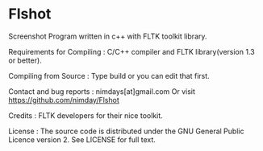# Flshot
Screenshot Program written in c++ with FLTK toolkit library.

Requirements for Compiling :
C/C++ compiler and FLTK library(version 1.3 or better).

Compiling from Source :
Type build or you can edit that first.

Contact and bug reports :
nimdays[at]gmail.com
Or visit 
https://github.com/nimday/Flshot

Credits :
FLTK developers for their nice toolkit.

License :
The source code is distributed under the GNU General Public Licence version 2.
See LICENSE for full text.
